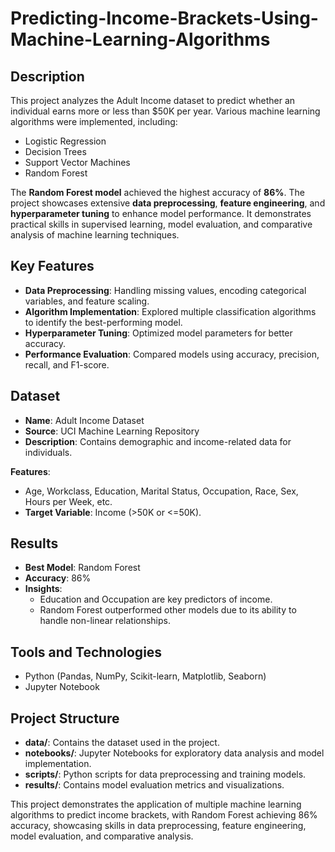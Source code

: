 # Predicting-Income-Brackets-Using-Machine-Learning-Algorithms
## Description
This project analyzes the Adult Income dataset to predict whether an individual earns more or less than $50K per year. Various machine learning algorithms were implemented, including:

- Logistic Regression  
- Decision Trees  
- Support Vector Machines  
- Random Forest  

The **Random Forest model** achieved the highest accuracy of **86%**. The project showcases extensive **data preprocessing**, **feature engineering**, and **hyperparameter tuning** to enhance model performance. It demonstrates practical skills in supervised learning, model evaluation, and comparative analysis of machine learning techniques.

## Key Features
- **Data Preprocessing**: Handling missing values, encoding categorical variables, and feature scaling.   
- **Algorithm Implementation**: Explored multiple classification algorithms to identify the best-performing model.  
- **Hyperparameter Tuning**: Optimized model parameters for better accuracy.  
- **Performance Evaluation**: Compared models using accuracy, precision, recall, and F1-score.

## Dataset
- **Name**: Adult Income Dataset  
- **Source**: UCI Machine Learning Repository  
- **Description**: Contains demographic and income-related data for individuals.  

**Features**:  
- Age, Workclass, Education, Marital Status, Occupation, Race, Sex, Hours per Week, etc.  
- **Target Variable**: Income (>50K or <=50K).  

## Results
- **Best Model**: Random Forest  
- **Accuracy**: 86%  
- **Insights**:  
  - Education and Occupation are key predictors of income.  
  - Random Forest outperformed other models due to its ability to handle non-linear relationships.  

## Tools and Technologies
- Python (Pandas, NumPy, Scikit-learn, Matplotlib, Seaborn)  
- Jupyter Notebook  

## Project Structure
- **data/**: Contains the dataset used in the project.  
- **notebooks/**: Jupyter Notebooks for exploratory data analysis and model implementation.  
- **scripts/**: Python scripts for data preprocessing and training models.  
- **results/**: Contains model evaluation metrics and visualizations.  

This project demonstrates the application of multiple machine learning algorithms to predict income brackets, with Random Forest achieving 86% accuracy, showcasing skills in data preprocessing, feature engineering, model evaluation, and comparative analysis.
